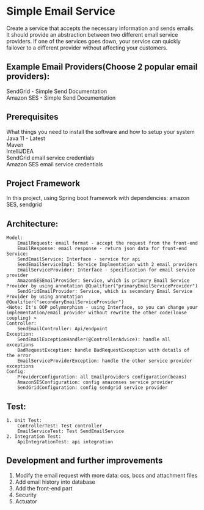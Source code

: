 # Simple Email Service 

Create a service that accepts the necessary information and sends emails. 
It should provide an abstraction between two different email service providers. If one of the services goes down, your service can quickly failover to a different provider without affecting your customers.

## Example Email Providers(Choose 2 popular email providers): 
SendGrid - Simple Send Documentation    
Amazon SES - Simple Send Documentation

## Prerequisites 
What things you need to install the software and how to setup your system 
    Java 11 - Latest    
    Maven    
    IntelliJDEA     
    SendGrid email service credentials   
    Amazon SES email service credentials    

## Project Framework 
In this project, using Spring boot framework with dependencies: amazon SES, sendgrid

## Architecture: 
    Model: 
        EmailRequest: email format - accept the request from the front-end 
        EmailResponse: email response - return json data for front-end 
    Service: 
        SendEmailService: Interface - service for api 
        SendEmailServiceImpl: Service Implmentation with 2 email providers 
        EmailServiceProvider: Interface - specification for email service provider 
        AmazonSESEmailProvider: Service, which is primary Email Service Provider by using annotation @Qualifier("primaryEmailServiceProvider") 
        SendGridEmailProvider: Service, which is secondary Email Service Provider by using annotation @Qualifier("secondaryEmailServiceProvider") 
    <Note: It's OOP polymorphism - using Interface, so you can change your implementation/email provider without rewrite the other code(loose coupling) > 
    Controller:
        SendEmailController: Api/endpoint 
    Exception: 
        SendEmailExceptionHandler(@ControllerAdvice): handle all exceptions 
        BadRequestException: handle BadRequestException with details of the error 
        EmailServiceProviderException: handle the other service provider exceptions 
    Config: 
        ProviderConfiguration: all Emailproviders configuration(beans) 
        AmazonSESConfiguration: config amazonses service provider 
        SendGridConfiguration: config sendgrid service provider

## Test: 
    1. Unit Test: 
        ControllerTest: Test controller 
        EmailServiceTest: Test SendEmailService 
    2. Integration Test: 
        ApiIntegrationTest: api integration

## Development and further improvements
1.  Modify the email request with more data: ccs, bccs and attachment files
2.  Add email history into database
3.  Add the front-end part
4.  Security
5.  Actuator
   
